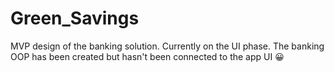 # Green_Savings
MVP design of the banking solution. 
Currently on the UI phase. 
The banking OOP has been created but hasn't been connected to the app UI 😀
